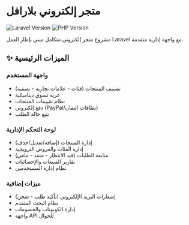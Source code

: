 # متجر إلكتروني بلارافل
![Laravel Version](https://drive.google.com/file/d/1C2a234_2myCJ89gsscarH727xY6RXOzK/view?usp=drivesdk)
![PHP Version](https://img.shields.io/badge/PHP-8.1%2B-blue)

مشروع متجر إلكتروني متكامل مبني بإطار العمل Laravel مع واجهة إدارية متقدمة.

## ✨ الميزات الرئيسية
### واجهة المستخدم
- تصنيف المنتجات (فئات - علامات تجارية - تصفية)
- عربة تسوق ديناميكية
- نظام تقييمات المنتجات
- دفع إلكتروني (PayPal/بطاقات ائتمان)
- تتبع حالة الطلب

### لوحة التحكم الإدارية
- إدارة المنتجات (إضافة/تعديل/حذف)
- إدارة الفئات والعروض الترويجية
- متابعة الطلبات (قيد الانتظار - منفذ - ملغى)
- تقارير المبيعات والإحصائيات
- نظام إدارة المستخدمين

### ميزات إضافية
- إشعارات البريد الإلكتروني (تأكيد طلب - شحن)
- نظام البحث المتقدم
- إدارة الكوبونات والخصومات
- واجهة API للجوال

